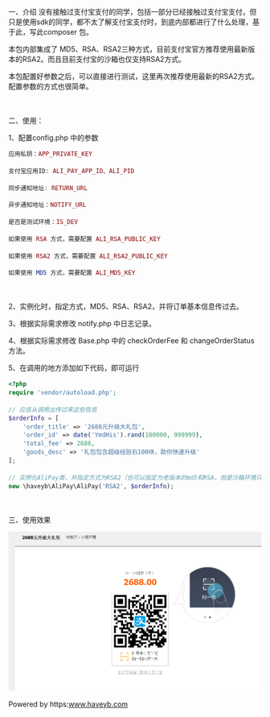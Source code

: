 一、介绍
没有接触过支付宝支付的同学，包括一部分已经接触过支付宝支付，但只是使用sdk的同学，都不太了解支付宝支付时，到底内部都进行了什么处理，基于此，写此composer 包。

本包内部集成了 MD5、RSA、RSA2三种方式，目前支付宝官方推荐使用最新版本的RSA2。而且目前支付宝的沙箱也仅支持RSA2方式。

本包配置好参数之后，可以直接进行测试，这里再次推荐使用最新的RSA2方式。配置参数的方式也很简单。

　　

二、使用：

1、配置config.php 中的参数

```php
应用私钥：APP_PRIVATE_KEY

支付宝应用ID: ALI_PAY_APP_ID、ALI_PID

同步通知地址: RETURN_URL

异步通知地址：NOTIFY_URL

是否是测试环境：IS_DEV

如果使用 RSA 方式，需要配置 ALI_RSA_PUBLIC_KEY

如果使用 RSA2 方式，需要配置 ALI_RSA2_PUBLIC_KEY

如果使用 MD5 方式，需要配置 ALI_MD5_KEY

```
　　

2、实例化时，指定方式，MD5、RSA、RSA2，并将订单基本信息传过去。
　　

3、根据实际需求修改 notify.php 中日志记录。
　　

4、根据实际需求修改 Base.php 中的 checkOrderFee 和 changeOrderStatus 方法。

5、在调用的地方添加如下代码，即可运行

```php
<?php
require 'vendor/autoload.php';

// 应该从调用出传过来这些信息
$orderInfo = [
    'order_title' => '2688元升级大礼包',
    'order_id' => date('YmdHis').rand(100000, 999999),
    'total_fee' => 2688,
    'goods_desc' => '礼包包含超级经验石100块，助你快速升级'
];

// 实例化AliPay类，并指定方式为RSA2（也可以指定为老版本的md5和RSA，但是沙箱环境只支持RSA2方式）
new \haveyb\AliPay\AliPay('RSA2', $orderInfo);
```
　　

三、使用效果

![](example.png)　　

Powered by https:www.haveyb.com
